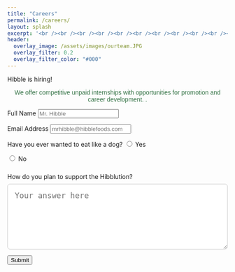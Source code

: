 ```yaml
---
title: "Careers"
permalink: /careers/
layout: splash
excerpt: '<br /><br /><br /><br /><br /><br /><br /><br /><br /><br /><br />'
header:
  overlay_image: /assets/images/ourteam.JPG
  overlay_filter: 0.2
  overlay_filter_color: "#000"
---
```


<p class="label-text">Hibble is hiring!</p> 
<p style="font-family: 'Chewy', sans-serif; text-align:center; color:#2E6F40;">  We offer competitive unpaid internships with opportunities for promotion and career development. .</p>
 
 

<form class="hiring-form" id="hiring-form"
      action="https://docs.google.com/forms/u/3/d/e/1FAIpQLSd-53yf8S0ekygKGGW9rarmK7wzmwqVH0-lbYMcNwFDrfXlCQ/formResponse"
      method="POST"
      target="hidden_iframe"
      onsubmit="setTimeout(function() {
        document.getElementById('thank-you').style.display = 'block';
        document.getElementById('hiring-form').reset();
      }, 100);">

  <label for="name">Full Name</label>
  <input type="text" id="name" name="entry.885265212" placeholder="Mr. Hibble" required />

  <label for="email">Email Address</label>
  <input type="email" id="email" name="entry.1104721355" placeholder="mrhibble@hibblefoods.com" required />

  <label for="dog">Have you ever wanted to eat like a dog?</label>
  <label>
  <input type="radio" name="entry.183007061" value="Yes" required> Yes
  </label>
  
  <label style="display: inline-block; margin-bottom: 1rem;">
    <input type="radio" name="entry.183007061" value="No"> No
  </label>
  
  <label for="hibbilize" style="display:block; margin-top:.5rem; margin-bottom:0.5rem;">
    How do you plan to support the Hibblution?
  </label>
  <textarea id="hibbilize" name="entry.214180489" placeholder="Your answer here" required style="width: 100%; min-height: 150px; padding: 1rem; font-size: 1.1rem; border-radius: 6px; border: 1px solid #ccc; box-sizing: border-box;"></textarea>

  <button type="submit">Submit</button>
</form>

<p id="thank-you" class="label-text" style="display:none; color: green; margin-top: 1rem;">
  Thank you for your response! We will contact you shortly to set up an interview.
</p>

<iframe name="hidden_iframe" style="display:none;"></iframe>

